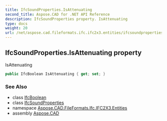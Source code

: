 ```yaml
---
title: IfcSoundProperties.IsAttenuating
second_title: Aspose.CAD for .NET API Reference
description: IfcSoundProperties property. IsAttenuating
type: docs
weight: 20
url: /net/aspose.cad.fileformats.ifc.ifc2x3.entities/ifcsoundproperties/isattenuating/
---
```

## IfcSoundProperties.IsAttenuating property

IsAttenuating

```csharp
public IfcBoolean IsAttenuating { get; set; }
```

### See Also

* class [IfcBoolean](../../../aspose.cad.fileformats.ifc.ifc2x3.types/ifcboolean/)
* class [IfcSoundProperties](../)
* namespace [Aspose.CAD.FileFormats.Ifc.IFC2X3.Entities](../../ifcsoundproperties/)
* assembly [Aspose.CAD](../../../)


